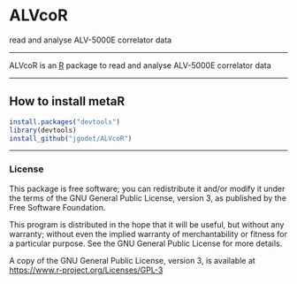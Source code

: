 # ALVcoR
read and analyse ALV-5000E correlator data


---

ALVcoR is an [R](https://www.r-project.org) package to read and analyse ALV-5000E correlator data


---
## How to install metaR

```r
install.packages("devtools")
library(devtools)
install_github("jgodet/ALVcoR")
```

---
### License

This package is free software; you can redistribute it and/or modify it
under the terms of the GNU General Public License, version 3, as
published by the Free Software Foundation.

This program is distributed in the hope that it will be useful, but
without any warranty; without even the implied warranty of
merchantability or fitness for a particular purpose.  See the GNU
General Public License for more details.

A copy of the GNU General Public License, version 3, is available at
<https://www.r-project.org/Licenses/GPL-3>

